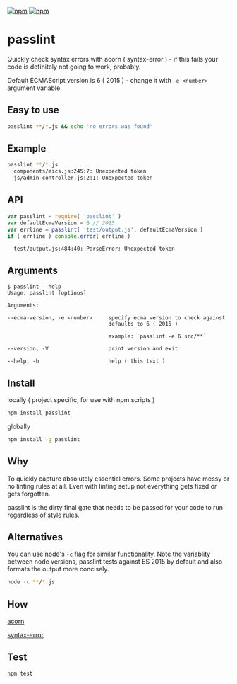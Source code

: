 [![npm](https://img.shields.io/npm/v/passlint.svg?maxAge=3600&style=flat-square)](https://www.npmjs.com/package/passlint)
[![npm](https://img.shields.io/npm/l/passlint.svg?maxAge=3600&style=flat-square)](https://github.com/talmobi/passlint/blob/master/LICENSE)

# passlint

Quickly check syntax errors with acorn ( syntax-error ) - if this fails your code is definitely not going to work, probably.

Default ECMAScript version is 6 ( 2015 ) - change it with `-e <number>` argument variable

## Easy to use
```bash
passlint **/*.js && echo 'no errors was found'
```

## Example
```bash
passlint **/*.js
  components/mics.js:245:7: Unexpected token
  js/admin-controller.js:2:1: Unexpected token
```

## API
```javascript
var passlint = require( 'passlint' )
var defaultEcmaVersion = 6 // 2015
var errline = passlint( 'test/output.js', defaultEcmaVersion )
if ( errline ) console.error( errline )
```
```
  test/output.js:484:40: ParseError: Unexpected token
```

## Arguments
```
$ passlint --help
Usage: passlint [optinos]

Arguments:

--ecma-version, -e <number>     specify ecma version to check against
                                defaults to 6 ( 2015 )

                                example: `passlint -e 6 src/**`

--version, -V                   print version and exit

--help, -h                      help ( this text )
```

## Install

locally ( project specific, for use with npm scripts )
```bash
npm install passlint
```

globally
```bash
npm install -g passlint
```

## Why

To quickly capture absolutely essential errors. Some projects have messy or no linting rules at all.
Even with linting setup not everything gets fixed or gets forgotten.

passlint is the dirty final gate that needs to be passed for your code to run regardless of style rules.

## Alternatives

You can use node's `-c` flag for similar functionality.
Note the variablity between node versions, passlint tests against ES 2015 by default
and also formats the output more concisely.

```bash
node -c **/*.js
```

## How
[acorn](https://github.com/acornjs/acorn)

[syntax-error](https://github.com/browserify/syntax-error)

## Test
```
npm test
```
